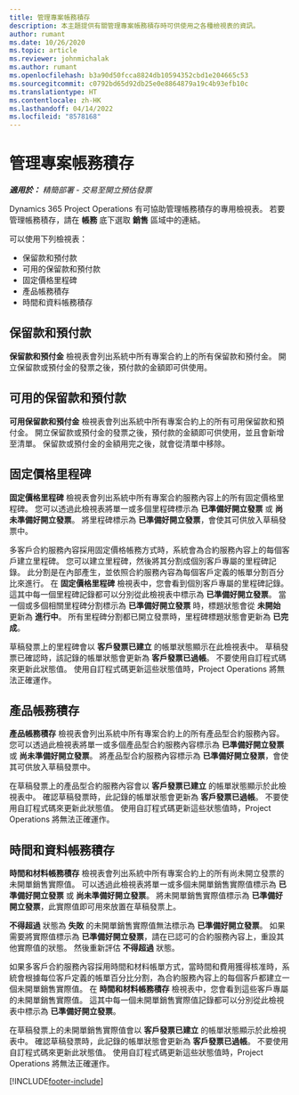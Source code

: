 ```yaml
---
title: 管理專案帳務積存
description: 本主題提供有關管理專案帳務積存時可供使用之各種檢視表的資訊。
author: rumant
ms.date: 10/26/2020
ms.topic: article
ms.reviewer: johnmichalak
ms.author: rumant
ms.openlocfilehash: b3a90d50fcca8824db10594352cbd1e204665c53
ms.sourcegitcommit: c0792bd65d92db25e0e8864879a19c4b93efb10c
ms.translationtype: HT
ms.contentlocale: zh-HK
ms.lasthandoff: 04/14/2022
ms.locfileid: "8578168"
---
```

# <a name="manage-project-billing-backlog"></a>管理專案帳務積存 

_**適用於：** 精簡部署 - 交易至開立預估發票_

Dynamics 365 Project Operations 有可協助管理帳務積存的專用檢視表。 若要管理帳務積存，請在 **帳務** 底下選取 **銷售** 區域中的連結。 

可以使用下列檢視表：

- 保留款和預付款
- 可用的保留款和預付款
- 固定價格里程碑
- 產品帳務積存
- 時間和資料帳務積存

## <a name="retainers-and-advances"></a>保留款和預付款

**保留款和預付金** 檢視表會列出系統中所有專案合約上的所有保留款和預付金。 開立保留款或預付金的發票之後，預付款的金額即可供使用。

## <a name="available-retainers-and-advances"></a>可用的保留款和預付款

**可用保留款和預付金** 檢視表會列出系統中所有專案合約上的所有可用保留款和預付金。 開立保留款或預付金的發票之後，預付款的金額即可供使用，並且會新增至清單。 保留款或預付金的金額用完之後，就會從清單中移除。

## <a name="fixed-price-milestones"></a>固定價格里程碑

**固定價格里程碑** 檢視表會列出系統中所有專案合約服務內容上的所有固定價格里程碑。 您可以透過此檢視表將單一或多個里程碑標示為 **已準備好開立發票** 或 **尚未準備好開立發票**。 將里程碑標示為 **已準備好開立發票**，會使其可供放入草稿發票中。

多客戶合約服務內容採用固定價格帳務方式時，系統會為合約服務內容上的每個客戶建立里程碑。 您可以建立里程碑，然後將其分割成個別客戶專屬的里程碑記錄。 此分割是在內部產生，並依照合約服務內容為每個客戶定義的帳單分割百分比來進行。 在 **固定價格里程碑** 檢視表中，您會看到個別客戶專屬的里程碑記錄。 這其中每一個里程碑記錄都可以分別從此檢視表中標示為 **已準備好開立發票**。 當一個或多個相關里程碑分割標示為 **已準備好開立發票** 時，標題狀態會從 **未開始** 更新為 **進行中**。 所有里程碑分割都已開立發票時，里程碑標題狀態會更新為 **已完成**。

草稿發票上的里程碑會以 **客戶發票已建立** 的帳單狀態顯示在此檢視表中。 草稿發票已確認時，該記錄的帳單狀態會更新為 **客戶發票已過帳**。 不要使用自訂程式碼來更新此狀態值。 使用自訂程式碼更新這些狀態值時，Project Operations 將無法正確運作。

## <a name="product-billing-backlog"></a>產品帳務積存

**產品帳務積存** 檢視表會列出系統中所有專案合約上的所有產品型合約服務內容。 您可以透過此檢視表將單一或多個產品型合約服務內容標示為 **已準備好開立發票** 或 **尚未準備好開立發票**。 將產品型合約服務內容標示為 **已準備好開立發票**，會使其可供放入草稿發票中。

在草稿發票上的產品型合約服務內容會以 **客戶發票已建立** 的帳單狀態顯示於此檢視表中。 確認草稿發票時，此記錄的帳單狀態會更新為 **客戶發票已過帳**。 不要使用自訂程式碼來更新此狀態值。 使用自訂程式碼更新這些狀態值時，Project Operations 將無法正確運作。

## <a name="time-and-material-billing-backlog"></a>時間和資料帳務積存

**時間和材料帳務積存** 檢視表會列出系統中所有專案合約上的所有尚未開立發票的未開單銷售實際值。 可以透過此檢視表將單一或多個未開單銷售實際值標示為 **已準備好開立發票** 或 **尚未準備好開立發票**。 將未開單銷售實際值標示為 **已準備好開立發票**，此實際值即可用來放置在草稿發票上。

**不得超過** 狀態為 **失敗** 的未開單銷售實際值無法標示為 **已準備好開立發票**。 如果需要將實際值標示為 **已準備好開立發票**，請在已認可的合約服務內容上，重設其他實際值的狀態。 然後重新評估 **不得超過** 狀態。

如果多客戶合約服務內容採用時間和材料帳單方式，當時間和費用獲得核准時，系統會根據每位客戶定義的帳單百分比分割，為合約服務內容上的每個客戶都建立一個未開單銷售實際值。 在 **時間和材料帳務積存** 檢視表中，您會看到這些客戶專屬的未開單銷售實際值。 這其中每一個未開單銷售實際值記錄都可以分別從此檢視表中標示為 **已準備好開立發票**。

在草稿發票上的未開單銷售實際值會以 **客戶發票已建立** 的帳單狀態顯示於此檢視表中。 確認草稿發票時，此記錄的帳單狀態會更新為 **客戶發票已過帳**。 不要使用自訂程式碼來更新此狀態值。 使用自訂程式碼更新這些狀態值時，Project Operations 將無法正確運作。


[!INCLUDE[footer-include](../../includes/footer-banner.md)]
